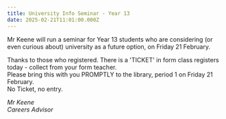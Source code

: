 ```yaml
---
title: University Info Seminar - Year 13
date: 2025-02-21T11:01:00.000Z
---
```

Mr Keene will run a seminar for Year 13 students who are considering (or even curious about) university as a future option, on Friday 21 February.  

Thanks to those who registered. There is a 'TICKET' in form class registers today - collect from your form teacher.  
Please bring this with you PROMPTLY to the library, period 1 on Friday 21 February.  
No Ticket, no entry.

*Mr Keene  
Careers Advisor*
